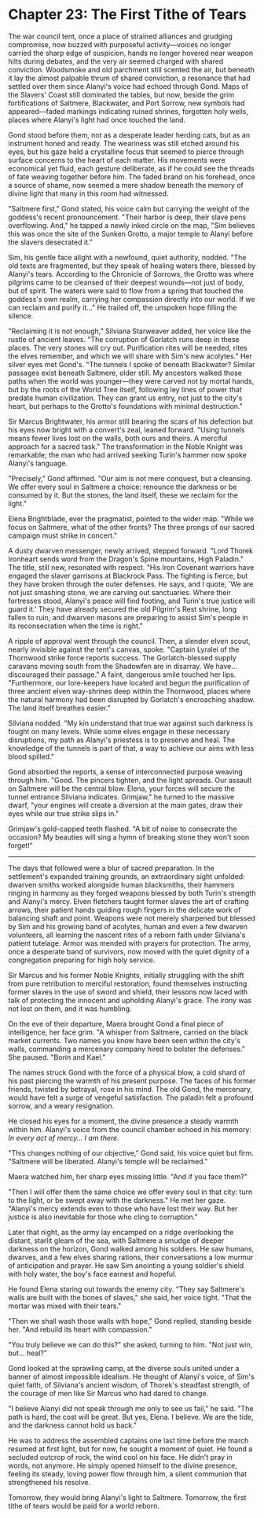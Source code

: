 # Chapter 23: The First Tithe of Tears

The war council tent, once a place of strained alliances and grudging compromise, now buzzed with purposeful activity—voices no longer carried the sharp edge of suspicion, hands no longer hovered near weapon hilts during debates, and the very air seemed charged with shared conviction. Woodsmoke and old parchment still scented the air, but beneath it lay the almost palpable thrum of shared conviction, a resonance that had settled over them since Alanyi's voice had echoed through Gond. Maps of the Slavers' Coast still dominated the tables, but now, beside the grim fortifications of Saltmere, Blackwater, and Port Sorrow, new symbols had appeared—faded markings indicating ruined shrines, forgotten holy wells, places where Alanyi's light had once touched the land.

Gond stood before them, not as a desperate leader herding cats, but as an instrument honed and ready. The weariness was still etched around his eyes, but his gaze held a crystalline focus that seemed to pierce through surface concerns to the heart of each matter. His movements were economical yet fluid, each gesture deliberate, as if he could see the threads of fate weaving together before him. The faded brand on his forehead, once a source of shame, now seemed a mere shadow beneath the memory of divine light that many in this room had witnessed.

"Saltmere first," Gond stated, his voice calm but carrying the weight of the goddess's recent pronouncement. "Their harbor is deep, their slave pens overflowing. And," he tapped a newly inked circle on the map, "Sim believes this was once the site of the Sunken Grotto, a major temple to Alanyi before the slavers desecrated it."

Sim, his gentle face alight with a newfound, quiet authority, nodded. "The old texts are fragmented, but they speak of healing waters there, blessed by Alanyi's tears. According to the Chronicle of Sorrows, the Grotto was where pilgrims came to be cleansed of their deepest wounds—not just of body, but of spirit. The waters were said to flow from a spring that touched the goddess's own realm, carrying her compassion directly into our world. If we can reclaim and purify it…" He trailed off, the unspoken hope filling the silence.

"Reclaiming it is not enough," Silviana Starweaver added, her voice like the rustle of ancient leaves. "The corruption of Gorlatch runs deep in these places. The very stones will cry out. Purification rites will be needed, rites the elves remember, and which we will share with Sim's new acolytes." Her silver eyes met Gond's. "The tunnels I spoke of beneath Blackwater? Similar passages exist beneath Saltmere, older still. My ancestors walked those paths when the world was younger—they were carved not by mortal hands, but by the roots of the World Tree itself, following ley lines of power that predate human civilization. They can grant us entry, not just to the city's heart, but perhaps to the Grotto's foundations with minimal destruction."

Sir Marcus Brightwater, his armor still bearing the scars of his defection but his eyes now bright with a convert's zeal, leaned forward. "Using tunnels means fewer lives lost on the walls, both ours and theirs. A merciful approach for a sacred task." The transformation in the Noble Knight was remarkable; the man who had arrived seeking Turin's hammer now spoke Alanyi's language.

"Precisely," Gond affirmed. "Our aim is not mere conquest, but a cleansing. We offer every soul in Saltmere a choice: renounce the darkness or be consumed by it. But the stones, the land itself, these we reclaim for the light."

Elena Brightblade, ever the pragmatist, pointed to the wider map. "While we focus on Saltmere, what of the other fronts? The three prongs of our sacred campaign must strike in concert."

A dusty dwarven messenger, newly arrived, stepped forward. "Lord Thorek Ironheart sends word from the Dragon's Spine mountains, High Paladin." The title, still new, resonated with respect. "His Iron Covenant warriors have engaged the slaver garrisons at Blackrock Pass. The fighting is fierce, but they have broken through the outer defenses. He says, and I quote, 'We are not just smashing stone, we are carving out sanctuaries. Where their fortresses stood, Alanyi's peace will find footing, and Turin's true justice will guard it.' They have already secured the old Pilgrim's Rest shrine, long fallen to ruin, and dwarven masons are preparing to assist Sim's people in its reconsecration when the time is right."

A ripple of approval went through the council. Then, a slender elven scout, nearly invisible against the tent's canvas, spoke. "Captain Lyralei of the Thornwood strike force reports success. The Gorlatch-blessed supply caravans moving south from the Shadowfen are in disarray. We have… discouraged their passage." A faint, dangerous smile touched her lips. "Furthermore, our lore-keepers have located and begun the purification of three ancient elven way-shrines deep within the Thornwood, places where the natural harmony had been disrupted by Gorlatch's encroaching shadow. The land itself breathes easier."

Silviana nodded. "My kin understand that true war against such darkness is fought on many levels. While some elves engage in these necessary disruptions, my path as Alanyi's priestess is to preserve and heal. The knowledge of the tunnels is part of that, a way to achieve our aims with less blood spilled."

Gond absorbed the reports, a sense of interconnected purpose weaving through him. "Good. The pincers tighten, and the light spreads. Our assault on Saltmere will be the central blow. Elena, your forces will secure the tunnel entrance Silviana indicates. Grimjaw," he turned to the massive dwarf, "your engines will create a diversion at the main gates, draw their eyes while our true strike slips in."

Grimjaw's gold-capped teeth flashed. "A bit of noise to consecrate the occasion? My beauties will sing a hymn of breaking stone they won't soon forget!"

***

The days that followed were a blur of sacred preparation. In the settlement's expanded training grounds, an extraordinary sight unfolded: dwarven smiths worked alongside human blacksmiths, their hammers ringing in harmony as they forged weapons blessed by both Turin's strength and Alanyi's mercy. Elven fletchers taught former slaves the art of crafting arrows, their patient hands guiding rough fingers in the delicate work of balancing shaft and point. Weapons were not merely sharpened but blessed by Sim and his growing band of acolytes, human and even a few dwarven volunteers, all learning the nascent rites of a reborn faith under Silviana's patient tutelage. Armor was mended with prayers for protection. The army, once a desperate band of survivors, now moved with the quiet dignity of a congregation preparing for high holy service.

Sir Marcus and his former Noble Knights, initially struggling with the shift from pure retribution to merciful restoration, found themselves instructing former slaves in the use of sword and shield, their lessons now laced with talk of protecting the innocent and upholding Alanyi's grace. The irony was not lost on them, and it was humbling.

On the eve of their departure, Maera brought Gond a final piece of intelligence, her face grim. "A whisper from Saltmere, carried on the black market currents. Two names you know have been seen within the city's walls, commanding a mercenary company hired to bolster the defenses." She paused. "Borin and Kael."

The names struck Gond with the force of a physical blow, a cold shard of his past piercing the warmth of his present purpose. The faces of his former friends, twisted by betrayal, rose in his mind. The old Gond, the mercenary, would have felt a surge of vengeful satisfaction. The paladin felt a profound sorrow, and a weary resignation.

He closed his eyes for a moment, the divine presence a steady warmth within him. Alanyi's voice from the council chamber echoed in his memory: *In every act of mercy… I am there.*

"This changes nothing of our objective," Gond said, his voice quiet but firm. "Saltmere will be liberated. Alanyi's temple will be reclaimed."

Maera watched him, her sharp eyes missing little. "And if you face them?"

"Then I will offer them the same choice we offer every soul in that city: turn to the light, or be swept away with the darkness." He met her gaze. "Alanyi's mercy extends even to those who have lost their way. But her justice is also inevitable for those who cling to corruption."

Later that night, as the army lay encamped on a ridge overlooking the distant, starlit gleam of the sea, with Saltmere a smudge of deeper darkness on the horizon, Gond walked among his soldiers. He saw humans, dwarves, and a few elves sharing rations, their conversations a low murmur of anticipation and prayer. He saw Sim anointing a young soldier's shield with holy water, the boy's face earnest and hopeful.

He found Elena staring out towards the enemy city. "They say Saltmere's walls are built with the bones of slaves," she said, her voice tight. "That the mortar was mixed with their tears."

"Then we shall wash those walls with hope," Gond replied, standing beside her. "And rebuild its heart with compassion."

"You truly believe we can do this?" she asked, turning to him. "Not just win, but… heal?"

Gond looked at the sprawling camp, at the diverse souls united under a banner of almost impossible idealism. He thought of Alanyi's voice, of Sim's quiet faith, of Silviana's ancient wisdom, of Thorek's steadfast strength, of the courage of men like Sir Marcus who had dared to change.

"I believe Alanyi did not speak through me only to see us fail," he said. "The path is hard, the cost will be great. But yes, Elena. I believe. We are the tide, and the darkness cannot hold us back."

He was to address the assembled captains one last time before the march resumed at first light, but for now, he sought a moment of quiet. He found a secluded outcrop of rock, the wind cool on his face. He didn't pray in words, not anymore. He simply opened himself to the divine presence, feeling its steady, loving power flow through him, a silent communion that strengthened his resolve.

Tomorrow, they would bring Alanyi's light to Saltmere. Tomorrow, the first tithe of tears would be paid for a world reborn.

